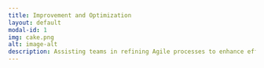 ```yaml
---
title: Improvement and Optimization
layout: default
modal-id: 1
img: cake.png
alt: image-alt
description: Assisting teams in refining Agile processes to enhance efficiency, productivity, and product quality.
---
```


